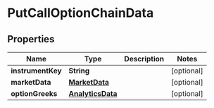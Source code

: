 # PutCallOptionChainData

## Properties
Name | Type | Description | Notes
------------ | ------------- | ------------- | -------------
**instrumentKey** | **String** |  |  [optional]
**marketData** | [**MarketData**](MarketData.md) |  |  [optional]
**optionGreeks** | [**AnalyticsData**](AnalyticsData.md) |  |  [optional]
